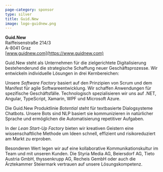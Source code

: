 ```yaml
---
page-category: sponsor
type: silver
title: Guid.New
image: logo-guidnew.png
---
```


**Guid.New**<br/>
Raiffeisenstraße 214/3<br/>
A-8041 Graz<br/>
[www.guidnew.com](https://www.guidnew.com)

Guid.New steht als Unternehmen für die zielgerichtete Digitalisierung bestehenderund die strategische Schaffung neuer Geschäftsprozesse. Wir entwickeln individuelle Lösungen in drei Kernbereichen:

Unsere *Software Factory* basiert auf den Prinzipien von Scrum und dem Manifest für agile Softwareentwicklung. Wir schaffen Anwendungen für spezifische Geschäftsfälle. Technologisch spezialisieren wir uns auf .NET, Angular, TypeScript, Xamarin, WPF und Microsoft Azure.

Die Guid.New Produktlinie *Botential* steht für textbasierte Dialogsysteme	Chatbots. Unsere Bots sind NLP basiert	sie kommunizieren in natürlicher Sprache	und ermöglichen die Automatisierung repetitiver Aufgaben.

In der *Lean Start-Up Factory* bieten wir kreativen Geistern eine wissenschaftliche Methode um Ideen schnell, effizient und risikoreduziert am Markt zu erproben.

Besonderen Wert legen wir auf eine kollaborative Kommunikationskultur im Team und mit unseren Kunden. Die Styria Media AG, Beiersdorf AG, Tieto Austria GmbH, thyssenkrupp AG, Recheis GembH oder auch die Ärztekammer Steiermark vertrauen auf unsere Lösungskompetenz.
